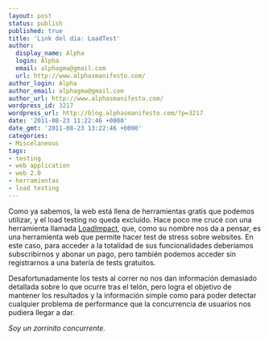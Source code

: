 ```yaml
---
layout: post
status: publish
published: true
title: 'Link del día: LoadTest'
author:
  display_name: Alpha
  login: Alpha
  email: alphagma@gmail.com
  url: http://www.alphasmanifesto.com/
author_login: Alpha
author_email: alphagma@gmail.com
author_url: http://www.alphasmanifesto.com/
wordpress_id: 3217
wordpress_url: http://blog.alphasmanifesto.com/?p=3217
date: '2011-08-23 11:22:46 +0000'
date_gmt: '2011-08-23 13:22:46 +0000'
categories:
- Miscelaneous
tags:
- testing
- web application
- web 2.0
- herramientas
- load testing
---
```


Como ya sabemos, la web está llena de herramientas gratis que podemos utilizar, y el load testing no queda excluído. Hace poco me crucé con una herramienta llamada [LoadImpact](http://loadimpact.com/), que, como su nombre nos da a pensar, es una herramienta web que permite hacer test de stress sobre websites. En este caso, para acceder a la totalidad de sus funcionalidades deberíamos subscribirnos y abonar un pago, pero también podemos acceder sin registrarnos a una batería de tests gratuitos.

Desafortunadamente los tests al correr no nos dan información demasiado detallada sobre lo que ocurre tras el telón, pero logra el objetivo de mantener los resultados y la información simple como para poder detectar cualquier problema de performance que la concurrencia de usuarios nos pudiera llegar a dar.

_Soy un zorrinito concurrente._

